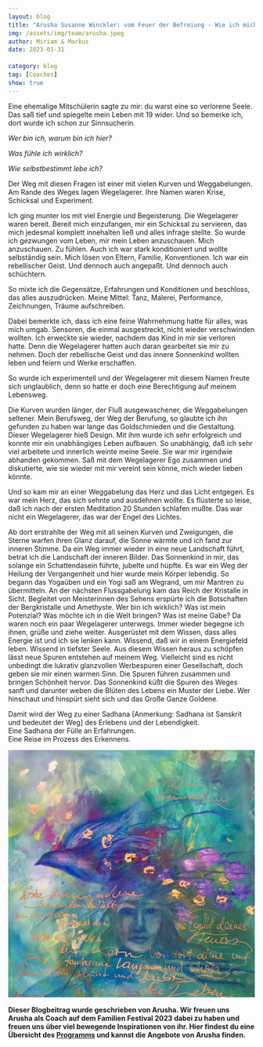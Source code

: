 ```yaml
---
layout: blog
title: "Arusha Susanne Winckler: vom Feuer der Befreiung - Wie ich mich selber immer wieder befreite und zur Sinnsucherin wurde"
img: /assets/img/team/arusha.jpeg
author: Miriam & Markus
date: 2023-01-31

category: blog
tag: [Coaches]
show: true
---
```



Eine ehemalige Mitschülerin sagte zu mir: du warst eine so verlorene Seele. Das saß tief und spiegelte mein Leben mit 19 wider. Und so bemerke ich, dort wurde ich schon zur Sinnsucherin.

*Wer bin ich, warum bin ich hier?*

*Was fühle ich wirklich?*

*Wie selbstbestimmt lebe ich?*

Der Weg mit diesen Fragen ist einer mit vielen Kurven und Weggabelungen. Am Rande des Weges  lagen Wegelagerer. Ihre Namen waren Krise, Schicksal und Experiment.

Ich ging munter los mit viel Energie und Begeisterung. Die Wegelagerer waren bereit. Bereit mich einzufangen, mir ein Schicksal zu servieren, das mich jedesmal komplett innehalten ließ und alles infrage stellte. So wurde ich gezwungen vom Leben, mir mein Leben anzuschauen. Mich anzuschauen. Zu fühlen.
Auch ich war stark konditioniert und wollte selbständig sein. Mich lösen von Eltern, Familie, Konventionen. Ich war ein rebellischer Geist. Und dennoch auch angepaßt. Und dennoch auch schüchtern.

So mixte ich die Gegensätze, Erfahrungen und Konditionen und beschloss, das alles auszudrücken. Meine Mittel: Tanz, Malerei, Performance, Zeichnungen, Träume aufschreiben.

Dabei bemerkte ich, dass ich eine feine Wahrnehmung hatte für alles, was mich umgab. Sensoren, die einmal ausgestreckt, nicht wieder verschwinden wollten. Ich erweckte sie wieder, nachdem das Kind in mir sie verloren hatte. Denn die Wegelagerer hatten auch daran gearbeitet sie mir zu nehmen. Doch der rebellische Geist und das innere Sonnenkind wollten leben und feiern und Werke erschaffen.

So wurde ich experimentell und der Wegelagerer mit diesem Namen freute sich unglaublich, denn so hatte er doch eine Berechtigung auf meinem Lebensweg.

Die Kurven wurden länger, der Fluß ausgewaschener, die Weggabelungen seltener. Mein Berufsweg, der Weg der Berufung, so glaubte ich ihn gefunden zu haben war lange das Goldschmieden und die Gestaltung. Dieser Wegelagerer hieß Design. Mit ihm wurde ich sehr erfolgreich und konnte mir ein unabhängiges Leben aufbauen. So unabhängig, daß ich sehr viel arbeitete und innerlich weinte meine Seele. Sie war mir irgendwie abhanden gekommen. Saß mit dem Wegelagerer Ego zusammen und diskutierte, wie sie wieder mit mir vereint sein könne, mich wieder lieben könnte.

Und so kam mir an einer Weggabelung das Herz und das Licht entgegen. Es war mein Herz, das sich sehnte und ausdehnen wollte. Es flüsterte so leise, daß ich nach der ersten Meditation 20 Stunden schlafen mußte. Das war nicht ein Wegelagerer, das war der Engel des Lichtes.

Ab dort erstrahlte der Weg mit all seinen Kurven und Zweigungen, die Sterne warfen ihren Glanz darauf, die Sonne wärmte und ich fand zur inneren Stimme.
Da ein Weg immer wieder in eine neue Landschaft führt, betrat ich die Landschaft der inneren Bilder. Das Sonnenkind in mir, das solange ein Schattendasein führte, jubelte und hüpfte.
Es war ein Weg der Heilung der Vergangenheit und hier wurde mein Körper lebendig. So begann das Yogaüben und ein Yogi saß am Wegrand, um mir Mantren zu übermitteln.
An der nächsten Flussgabelung kam das Reich der Kristalle in Sicht. Begleitet von Meisterinnen des Sehens erspürte ich die Botschaften der Bergkristalle und Amethyste. Wer bin ich wirklich? Was ist mein Potenzial? Was möchte ich in die Welt bringen? Was ist meine Gabe?
Da waren noch ein paar Wegelagerer unterwegs. Immer wieder begegne ich ihnen, grüße und ziehe weiter. Ausgerüstet mit dem Wissen, dass alles Energie ist und ich sie lenken kann. Wissend, daß wir in einem Energiefeld leben. Wissend in tiefster Seele.
Aus diesem Wissen heraus zu schöpfen lässt neue Spuren entstehen auf meinem Weg. Vielleicht sind es nicht unbedingt die lukrativ glanzvollen Werbespuren einer Gesellschaft, doch geben sie mir einen warmen Sinn. Die Spuren führen zusammen und bringen Schönheit hervor.
Das Sonnenkind küßt die Spuren des Weges sanft und darunter weben die Blüten des Lebens ein Muster der Liebe. Wer hinschaut und hinspürt sieht sich und das Große Ganze Goldene.

Damit wird der Weg zu einer Sadhana [Anmerkung: Sadhana ist Sanskrit und bedeutet der Weg] des Erlebens und der Lebendigkeit.
<br>Eine Sadhana der Fülle an Erfahrungen.
<br>Eine Reise im Prozess des Erkennens.

![asdf](/assets/img/blog/arusha_wilderwogel.jpeg)

**Dieser Blogbeitrag wurde geschrieben von Arusha. Wir freuen uns Arusha als Coach auf dem Familien Festival 2023 dabei zu haben und freuen uns über viel bewegende Inspirationen von ihr. Hier findest du eine Übersicht des [Programms](/#programm) und kannst die Angebote von Arusha finden.**
